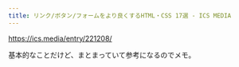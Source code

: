 ```yaml
---
title: リンク/ボタン/フォームをより良くするHTML・CSS 17選 - ICS MEDIA
---
```


https://ics.media/entry/221208/

基本的なことだけど、まとまっていて参考になるのでメモ。

